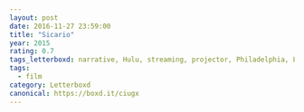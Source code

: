 ```yaml
---
layout: post 
date: 2016-11-27 23:59:00
title: "Sicario"
year: 2015
rating: 0.7
tags_letterboxd: narrative, Hulu, streaming, projector, Philadelphia, Leah
tags:
  - film
category: Letterboxd
canonical: https://boxd.it/ciugx
---
```

